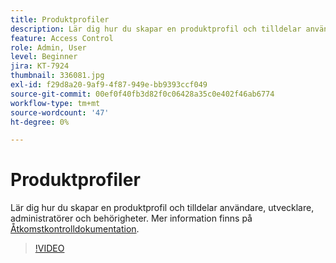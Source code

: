 ```yaml
---
title: Produktprofiler
description: Lär dig hur du skapar en produktprofil och tilldelar användare, utvecklare, administratörer och behörigheter.
feature: Access Control
role: Admin, User
level: Beginner
jira: KT-7924
thumbnail: 336081.jpg
exl-id: f29d8a20-9af9-4f87-949e-bb9393ccf049
source-git-commit: 00ef0f40fb3d82f0c06428a35c0e402f46ab6774
workflow-type: tm+mt
source-wordcount: '47'
ht-degree: 0%

---
```


# Produktprofiler

Lär dig hur du skapar en produktprofil och tilldelar användare, utvecklare, administratörer och behörigheter. Mer information finns på [Åtkomstkontrolldokumentation](https://experienceleague.adobe.com/docs/experience-platform/access-control/home.html).

>[!VIDEO](https://video.tv.adobe.com/v/336081?learn=on)

